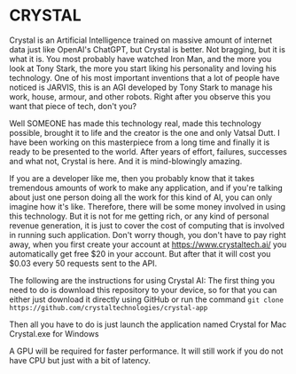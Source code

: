 # CRYSTAL
Crystal is an Artificial Intelligence trained on massive amount of internet data just like OpenAI's ChatGPT, but Crystal is better.
Not bragging, but it is what it is. You most probably have watched Iron Man, and the more you look at Tony Stark, the more you start liking his personality and loving his technology. One of his most important inventions that a lot of people have noticed is JARVIS, this is an AGI developed by Tony Stark to manage his work, house, armour, and other robots. Right after you observe this you want that piece of tech, don't you?

Well SOMEONE has made this technology real, made this technology possible, brought it to life and the creator is the one and only Vatsal Dutt. I have been working on this masterpiece from a long time and finally it is ready to be presented to the world. After years of effort, failures, successes and what not, Crystal is here. And it is mind-blowingly amazing.

If you are a developer like me, then you probably know that it takes tremendous amounts of work to make any application, and if you're talking about just one person doing all the work for this kind of AI, you can only imagine how it's like. Therefore, there will be some money involved in using this technology. But it is not for me getting rich, or any kind of personal revenue generation, it is just to cover the cost of computing that is involved in running such application. Don't worry though, you don't have to pay right away, when you first create your account at https://www.crystaltech.ai/ you automatically get free $20 in your account. But after that it will cost you $0.03 every 50 requests sent to the API.

The following are the instructions for using Crystal AI:
The first thing you need to do is download this repository to your device, so for that you can either just download it directly using GitHub or run the command
`git clone https://github.com/crystaltechnologies/crystal-app`

Then all you have to do is just launch the application named
Crystal for Mac
Crystal.exe for Windows

A GPU will be required for faster performance. It will still work if you do not have CPU but just with a bit of latency.
